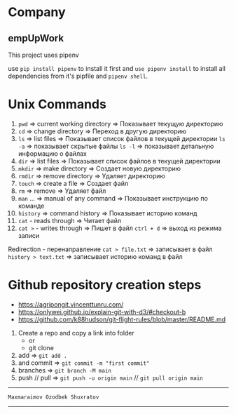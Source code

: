 # Company
## empUpWork


This project uses pipenv 


use `pip install pipenv` to install it first
and `use pipenv install` to install all dependencies from it's pipfile
and `pipenv shell`.

# Unix Commands

1. `pwd`  => current working directory  => Показывает текущую директорию
2. `cd`   => change directory        => Переход в другую директорию
3. `ls`   => list files              => Показывает список файлов в текущей директории
    `ls -a`  => показывает скрытые файлы
    `ls -l`  => показывает детальную информацию о файлах
4. `dir`  => list files              => Показывает список файлов в текущей директории
5. `mkdir` => make directory         => Создает новую директорию
6. `rmdir` => remove directory        => Удаляет директорию
7. `touch` => create a file           => Создает файл
8. `rm`    => remove                  => Удаляет файл
9. `man` … => manual of any command   => Показывает инструкцию по команде
10. `history` => command history       => Показывает историю команд
11. `cat` - reads through              => Читает файл
12. `cat >` - writes through           => Пишет в файл
    `ctrl + d`  => выход из режима записи


Redirection - перенаправление
`cat > file.txt`  => записывает в файл
`history > text.txt` => записывает историю команд в файл



# Github repository creation steps
- https://agripongit.vincenttunru.com/
- https://onlywei.github.io/explain-git-with-d3/#checkout-b
- https://github.com/k88hudson/git-flight-rules/blob/master/README.md

1. Create a repo and copy a link into folder 
   - or 
   - git clone
4. add          => ```git add .```
5. and commit   => ```git commit -m "first commit"```
6. branches     => ```git branch -M main```
7. push  //  pull  => ```git push -u origin main``` //  ```git pull origin main```
_________________________________________________

```
Maxmaraimov Ozodbek Shuxratov
```
_________________________________________________